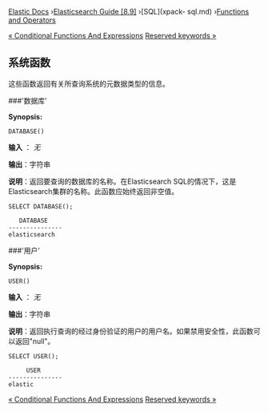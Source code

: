 

[Elastic Docs](/guide/) ›[Elasticsearch Guide [8.9]](index.md) ›[SQL](xpack-
sql.md) ›[Functions and Operators](sql-functions.md)

[« Conditional Functions And Expressions](sql-functions-conditional.md)
[Reserved keywords »](sql-syntax-reserved.md)

## 系统函数

这些函数返回有关所查询系统的元数据类型的信息。

###'数据库'

**Synopsis:**

    
    
    DATABASE()

**输入** ： _无_

**输出**：字符串

**说明**：返回要查询的数据库的名称。在Elasticsearch SQL的情况下，这是Elasticsearch集群的名称。此函数应始终返回非空值。

    
    
    SELECT DATABASE();
    
       DATABASE
    ---------------
    elasticsearch

###'用户'

**Synopsis:**

    
    
    USER()

**输入** ： _无_

**输出**：字符串

**说明**：返回执行查询的经过身份验证的用户的用户名。如果禁用安全性，此函数可以返回"null"。

    
    
    SELECT USER();
    
         USER
    ---------------
    elastic

[« Conditional Functions And Expressions](sql-functions-conditional.md)
[Reserved keywords »](sql-syntax-reserved.md)
